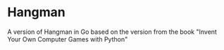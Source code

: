 # Hangman

A version of Hangman in Go based on the version from the book "Invent Your Own Computer Games with Python"
